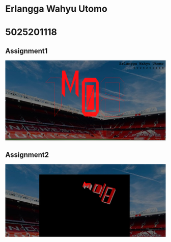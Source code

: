 # Erlangga Wahyu Utomo
# 5025201118

## Assignment1
![Assignment 1](https://github.com/cg20221i/assignment-webgl-Erlangga28/blob/master/2D/Result.png)

## Assignment2
![Assignment 2](https://github.com/cg20221i/assignment-webgl-Erlangga28/blob/master/3D/3d_Assignment.jpg)
